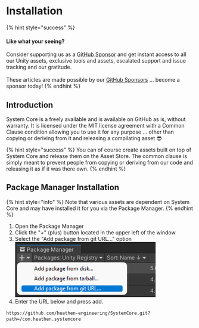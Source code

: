 # Installation

{% hint style="success" %}
#### Like what your seeing?

Consider supporting us as a [GitHub Sponsor](../../company/concepts/become-a-sponsor.md) and get instant access to all our Unity assets, exclusive tools and assets, escalated support and issue tracking and our gratitude.\
\
These articles are made possible by our [GitHub Sponsors](https://github.com/sponsors/heathen-engineering) ... become a sponsor today!
{% endhint %}

## Introduction

System Core is a freely available and is available on GitHub as is, without warranty. It is licensed under the MIT license agreement with a Common Clause condition allowing you to use it for any purpose … other than copying or deriving from it and releasing a compilating asset :sunglasses:

{% hint style="success" %}
You can of course create assets built on top of System Core and release them on the Asset Store. The common clause is simply meant to prevent people from copying or deriving from our code and releasing it as if it was there own.
{% endhint %}

## Package Manager Installation

{% hint style="info" %}
Note that various assets are dependent on System Core and may have installed it for you via the Package Manager.
{% endhint %}

1. Open the Package Manager
2. Click the "+" (plus) button located in the upper left of the window
3. Select the "Add package from git URL..." option\
   <img src="../../.gitbook/assets/image (144).png" alt="" data-size="original">
4. Enter the URL below and press add.

```
https://github.com/heathen-engineering/SystemCore.git?path=/com.heathen.systemcore
```

